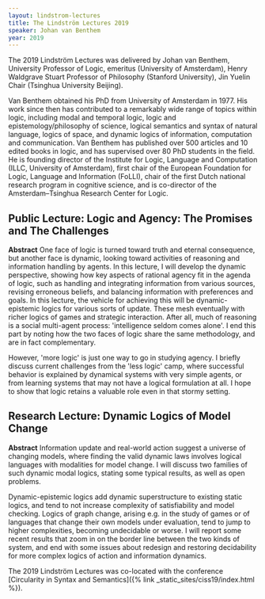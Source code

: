 ```yaml
---
layout: lindstrom-lectures
title: The Lindström Lectures 2019
speaker: Johan van Benthem
year: 2019
---
```

The 2019 Lindström Lectures was delivered by Johan van Benthem, University Professor of Logic, emeritus (University of Amsterdam), Henry Waldgrave Stuart Professor of Philosophy (Stanford University), Jin Yuelin Chair (Tsinghua University Beijing).

Van Benthem obtained his PhD from University of Amsterdam in 1977. His work since then has contributed to a remarkably wide range of topics within logic, including modal and temporal logic, logic and epistemology/philosophy of science, logical semantics and syntax of natural language, logics of space, and dynamic logics of information, computation and communication. Van Benthem has published over 500 articles and 10 edited books in logic, and has supervised over 80 PhD students in the field. He is founding director of the Institute for Logic, Language and Computation (ILLC, University of Amsterdam), first chair of the European Foundation for Logic, Language and Information (FoLLI), chair of the first Dutch national research program in cognitive science, and is co-director of the Amsterdam–Tsinghua Research Center for Logic.

## Public Lecture: Logic and Agency: The Promises and The Challenges
**Abstract** One face of logic is turned toward truth and eternal consequence, but another face is dynamic, looking toward activities of reasoning and information handling by agents. In this lecture, I will develop the dynamic perspective, showing how key aspects of rational agency fit in the agenda of logic, such as handling and integrating information from various sources, revising erroneous beliefs, and balancing information with preferences and goals. In this lecture, the vehicle for achieving this will be dynamic-epistemic logics for various sorts of update. These mesh eventually with richer logics of games and strategic interaction. After all, much of reasoning is a social multi-agent process: 'intelligence seldom comes alone'. I end this part by noting how the two faces of logic share the same methodology, and are in fact complementary.

However, 'more logic' is just one way to go in studying agency. I briefly discuss current challenges from the 'less logic' camp, where successful behavior is explained by dynamical systems with very simple agents, or from learning systems that may not have a logical formulation at all. I hope to show that logic retains a valuable role even in that stormy setting.

## Research Lecture: Dynamic Logics of Model Change
**Abstract** Information update and real-world action suggest a universe of changing models, where finding the valid dynamic laws involves logical languages with modalities for model change. I will discuss two families of such dynamic modal logics, stating some typical results, as well as open problems.

Dynamic-epistemic logics add dynamic superstructure to existing static logics, and tend to not increase complexity of satisfiability and model checking. Logics of graph change, arising e.g. in the study of games or of languages that change their own models under evaluation, tend to jump to higher complexities, becoming undecidable or worse. I will report some recent results that zoom in on the border line between the two kinds of system, and end with some issues about redesign and restoring decidability for more complex logics of action and information dynamics.

The 2019 Lindström Lectures was co-located with the conference [Circularity in Syntax and Semantics]({% link _static_sites/ciss19/index.html %}).
